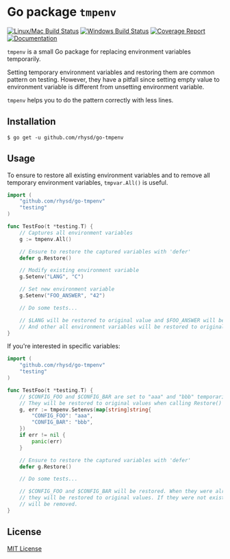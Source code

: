 Go package `tmpenv`
===================
[![Linux/Mac Build Status][travisci-badge]][travisci]
[![Windows Build Status][appveyor-badge]][appveyor]
[![Coverage Report][codecov-badge]][codecov]
[![Documentation][doc-badge]][doc]

`tmpenv` is a small Go package for replacing environment variables temporarily.

Setting temporary environment variables and restoring them are common pattern on testing.
However, they have a pitfall since setting empty value to environment variable is different from
unsetting environment variable.

`tmpenv` helps you to do the pattern correctly with less lines.

## Installation

```
$ go get -u github.com/rhysd/go-tmpenv
```

## Usage

To ensure to restore all existing environment variables and to remove all temporary environment variables,
`tmpvar.All()` is useful.

```go
import (
	"github.com/rhysd/go-tmpenv"
	"testing"
)

func TestFoo(t *testing.T) {
	// Captures all environment variables
	g := tmpenv.All()

	// Ensure to restore the captured variables with 'defer'
	defer g.Restore()

	// Modify existing environment variable
	g.Setenv("LANG", "C")

	// Set new environment variable
	g.Setenv("FOO_ANSWER", "42")

	// Do some tests...

	// $LANG will be restored to original value and $FOO_ANSWER will be removed.
	// And other all environment variables will be restored to original values.
}
```

If you're interested in specific variables:

```go
import (
	"github.com/rhysd/go-tmpenv"
	"testing"
)

func TestFoo(t *testing.T) {
	// $CONFIG_FOO and $CONFIG_BAR are set to "aaa" and "bbb" temporarily.
	// They will be restored to original values when calling Restore() method.
	g, err := tmpenv.Setenvs(map[string]string{
		"CONFIG_FOO": "aaa",
		"CONFIG_BAR": "bbb",
	})
	if err != nil {
		panic(err)
	}

	// Ensure to restore the captured variables with 'defer'
	defer g.Restore()

	// Do some tests...

	// $CONFIG_FOO and $CONFIG_BAR will be restored. When they were already existing,
	// they will be restored to original values. If they were not existing, they will
	// will be removed.
}
```

## License

[MIT License](LICENSE.txt)


[doc-badge]: https://godoc.org/github.com/rhysd/go-tmpenv?status.svg
[doc]: http://godoc.org/github.com/rhysd/go-tmpenv
[travisci-badge]: https://travis-ci.org/rhysd/go-tmpenv.svg?branch=master
[travisci]: https://travis-ci.org/rhysd/go-tmpenv
[appveyor-badge]: https://ci.appveyor.com/api/projects/status/5pbcku1buw8gnqu9/branch/master?svg=true
[appveyor]: https://ci.appveyor.com/project/rhysd/go-tmpenv
[codecov-badge]: https://codecov.io/gh/rhysd/go-tmpenv/branch/master/graph/badge.svg
[codecov]: https://codecov.io/gh/rhysd/go-tmpenv
